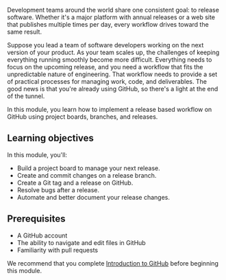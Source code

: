 Development teams around the world share one consistent goal: to release software. Whether it's a major platform with annual releases or a web site that publishes multiple times per day, every workflow drives toward the same result.

Suppose you lead a team of software developers working on the next version of your product. As your team scales up, the challenges of keeping everything running smoothly become more difficult. Everything needs to focus on the upcoming release, and you need a workflow that fits the unpredictable nature of engineering. That workflow needs to provide a set of practical processes for managing work, code, and deliverables. The good news is that you're already using GitHub, so there's a light at the end of the tunnel.

In this module, you learn how to implement a release based workflow on GitHub using project boards, branches, and releases.

## Learning objectives

In this module, you'll:

- Build a project board to manage your next release.
- Create and commit changes on a release branch.
- Create a Git tag and a release on GitHub.
- Resolve bugs after a release.
- Automate and better document your release changes.

## Prerequisites

- A GitHub account
- The ability to navigate and edit files in GitHub
- Familiarity with pull requests

We recommend that you complete [Introduction to GitHub](/training/modules/introduction-to-github) before beginning this module.
